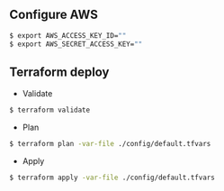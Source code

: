 ## Configure AWS

```sh
$ export AWS_ACCESS_KEY_ID=""
$ export AWS_SECRET_ACCESS_KEY=""
```

## Terraform deploy 

- Validate
```sh
$ terraform validate
```

- Plan
```sh
$ terraform plan -var-file ./config/default.tfvars
```

- Apply
```sh
$ terraform apply -var-file ./config/default.tfvars
```